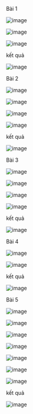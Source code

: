 Bài 1 

![image](https://github.com/user-attachments/assets/0a01a1ad-4119-48e0-ab65-3d1d7f691e11)

![image](https://github.com/user-attachments/assets/7402a279-f7f4-4c91-bdc7-44d30e47fa39)

![image](https://github.com/user-attachments/assets/0cf1d827-f6f7-46ef-a794-58133c27e381)

kết quả 

![image](https://github.com/user-attachments/assets/12f0639d-9c44-4b77-8828-53f8aa312040)

Bài 2 

![image](https://github.com/user-attachments/assets/dbfa6f95-0e71-4a70-a95c-b22ae03340d4)

![image](https://github.com/user-attachments/assets/1717fedf-457e-412b-b2dd-d417f8166c30)

![image](https://github.com/user-attachments/assets/96a17432-7706-48ed-904e-2c8502cc3a8f)

![image](https://github.com/user-attachments/assets/c48d04df-5d7b-48b8-a5cf-7ed9b2fa7ab7)

kết quả 

![image](https://github.com/user-attachments/assets/92c4443c-00f5-485d-8fbf-1d3b70eb7887)

Bài 3 

![image](https://github.com/user-attachments/assets/35368b4e-f316-47ff-878a-eaaddff48c3d)

![image](https://github.com/user-attachments/assets/165113d2-0270-4549-b9bc-d57c4a392c6b)

![image](https://github.com/user-attachments/assets/d73887cb-3cf5-4a95-8c9c-2bfeb694242a)

![image](https://github.com/user-attachments/assets/7f261f37-31db-4fed-9c3f-193a6b6a90e1)

kết quả 

![image](https://github.com/user-attachments/assets/876048fd-2e85-43d9-8568-2def0d968c75)

Bài 4 

![image](https://github.com/user-attachments/assets/0f5385a2-3d07-4bdb-9bc0-fd7a9e48c3d8)

![image](https://github.com/user-attachments/assets/0307cbe9-54c3-4a28-bbfb-7949558e293f)

kết quả 

![image](https://github.com/user-attachments/assets/076cc41d-7673-4317-9fda-b8f26a4dfd4f)

Bài 5 

![image](https://github.com/user-attachments/assets/9dbd38ac-054c-4757-b644-2fb23eac36c3)

![image](https://github.com/user-attachments/assets/071717a8-d325-449a-8123-041fec904402)

![image](https://github.com/user-attachments/assets/a440bd80-02e4-439e-8a9f-9891c3948b37)

![image](https://github.com/user-attachments/assets/7a634522-3211-4112-96b7-7ab38a567f9c)

![image](https://github.com/user-attachments/assets/2968b067-fea3-43ac-bfce-7612aa538764)

![image](https://github.com/user-attachments/assets/9614c7cc-f356-4c5f-bfd7-4171b130c054)

![image](https://github.com/user-attachments/assets/9f9404e7-cdd0-4596-ac24-d884a94dcabc)

kết quả 

![image](https://github.com/user-attachments/assets/38940f6a-33a4-4cda-9d95-2b071bb75b19)


























